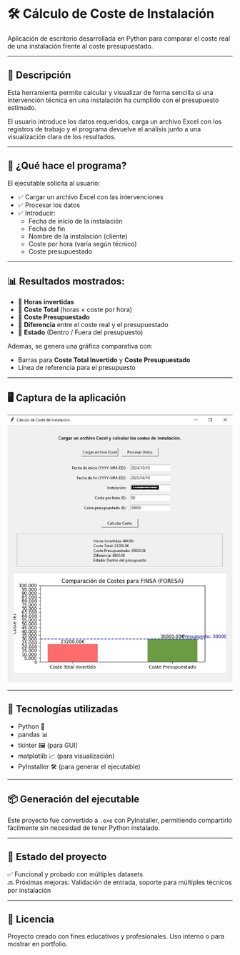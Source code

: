 # 🛠️ Cálculo de Coste de Instalación

Aplicación de escritorio desarrollada en Python para comparar el coste real de una instalación frente al coste presupuestado.

---

## 📌 Descripción

Esta herramienta permite calcular y visualizar de forma sencilla si una intervención técnica en una instalación ha cumplido con el presupuesto estimado.

El usuario introduce los datos requeridos, carga un archivo Excel con los registros de trabajo y el programa devuelve el análisis junto a una visualización clara de los resultados.

---

## 🚀 ¿Qué hace el programa?

El ejecutable solicita al usuario:

- ✅ Cargar un archivo Excel con las intervenciones  
- ✅ Procesar los datos  
- ✅ Introducir:  
  - Fecha de inicio de la instalación  
  - Fecha de fin  
  - Nombre de la instalación (cliente)  
  - Coste por hora (varía según técnico)  
  - Coste presupuestado  

---

## 📊 Resultados mostrados:

- 🔸 **Horas invertidas**  
- 🔸 **Coste Total** (horas × coste por hora)  
- 🔸 **Coste Presupuestado**  
- 🔸 **Diferencia** entre el coste real y el presupuestado  
- 🔸 **Estado** (Dentro / Fuera del presupuesto)

Además, se genera una gráfica comparativa con:

- Barras para **Coste Total Invertido** y **Coste Presupuestado**  
- Línea de referencia para el presupuesto

---

## 🖥️ Captura de la aplicación

![captura](Captura%20EXE.JPG)

---

## 🧰 Tecnologías utilizadas

- Python 🐍  
- pandas 📊  
- tkinter 🖼️ (para GUI)  
- matplotlib 📈 (para visualización)  
- PyInstaller 🛠️ (para generar el ejecutable)  

---

## 📦 Generación del ejecutable

Este proyecto fue convertido a `.exe` con PyInstaller, permitiendo compartirlo fácilmente sin necesidad de tener Python instalado.

---

## 📁 Estado del proyecto

✅ Funcional y probado con múltiples datasets  
🔜 Próximas mejoras: Validación de entrada, soporte para múltiples técnicos por instalación  

---

## 📄 Licencia

Proyecto creado con fines educativos y profesionales. Uso interno o para mostrar en portfolio.
